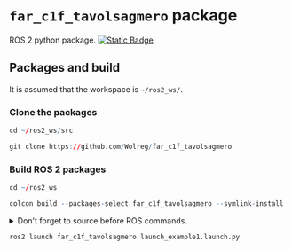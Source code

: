 # `far_c1f_tavolsagmero` package
ROS 2 python package.  [![Static Badge](https://img.shields.io/badge/ROS_2-Humble-34aec5)](https://docs.ros.org/en/humble/)
## Packages and build

It is assumed that the workspace is `~/ros2_ws/`.

### Clone the packages
``` r
cd ~/ros2_ws/src
```
``` r
git clone https://github.com/Wolreg/far_c1f_tavolsagmero
```

### Build ROS 2 packages
``` r
cd ~/ros2_ws
```
``` r
colcon build --packages-select far_c1f_tavolsagmero --symlink-install
```

<details>
<summary> Don't forget to source before ROS commands.</summary>

``` bash
source ~/ros2_ws/install/setup.bash
```
</details>

``` r
ros2 launch far_c1f_tavolsagmero launch_example1.launch.py
```

